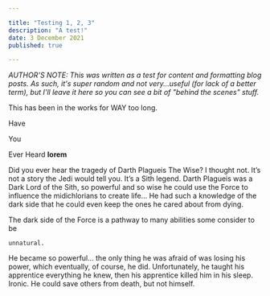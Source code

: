 ```yaml
---

title: "Testing 1, 2, 3"
description: "A test!"
date: 3 December 2021
published: true

---
```


*AUTHOR'S NOTE: This was written as a test for content and formatting blog posts. As such, it's super random and not very...useful (for lack of a better term), but I'll leave it here so you can see a bit of "behind the scenes" stuff.*

This has been in the works for WAY too long.

Have

You

Ever
Heard
**lorem**

Did you ever hear the tragedy of Darth Plagueis The Wise? I thought not. It’s not a story the Jedi would tell you. 
It’s a Sith legend. Darth Plagueis was a Dark Lord of the Sith, so powerful and so wise he could use the Force to influence the midichlorians to create life… He had such a knowledge of the dark side that he could even keep the ones he cared about from dying. 

The dark side of the Force is a pathway to many abilities some consider to be 


```
unnatural. 
```


He became so powerful… the only thing he was afraid of was losing his power, which eventually, of course, he did. Unfortunately, he taught his apprentice everything he knew, then his apprentice killed him in his sleep. Ironic. He could save others from death, but not himself.